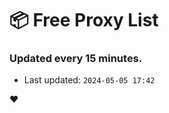 # :package: Free Proxy List
### Updated every 15 minutes.

- Last updated: `2024-05-05 17:42`

:heart:
